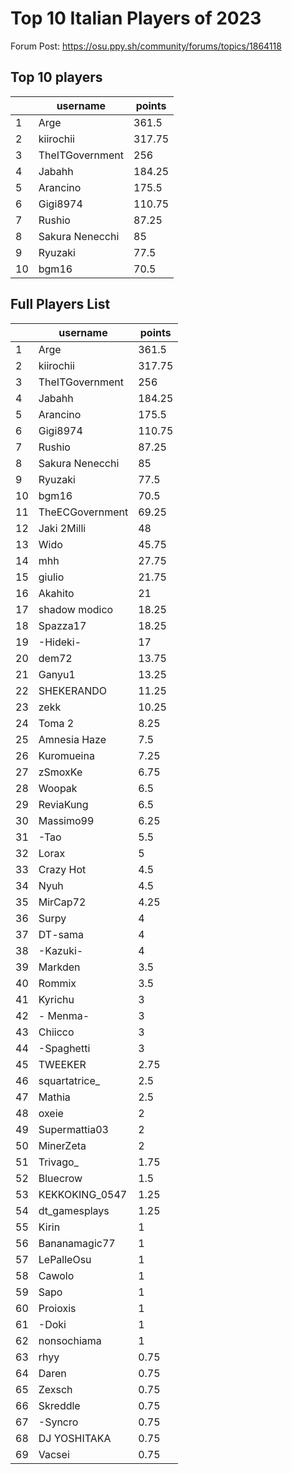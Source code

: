 # Top 10 Italian Players of 2023
Forum Post: https://osu.ppy.sh/community/forums/topics/1864118
## Top 10 players
|    | username        |   points |
|----|-----------------|----------|
|  1 | Arge            |   361.5  |
|  2 | kiirochii       |   317.75 |
|  3 | TheITGovernment |   256    |
|  4 | Jabahh          |   184.25 |
|  5 | Arancino        |   175.5  |
|  6 | Gigi8974        |   110.75 |
|  7 | Rushio          |    87.25 |
|  8 | Sakura Nenecchi |    85    |
|  9 | Ryuzaki         |    77.5  |
| 10 | bgm16           |    70.5  |
## Full Players List
|    | username        |   points |
|----|-----------------|----------|
|  1 | Arge            |   361.5  |
|  2 | kiirochii       |   317.75 |
|  3 | TheITGovernment |   256    |
|  4 | Jabahh          |   184.25 |
|  5 | Arancino        |   175.5  |
|  6 | Gigi8974        |   110.75 |
|  7 | Rushio          |    87.25 |
|  8 | Sakura Nenecchi |    85    |
|  9 | Ryuzaki         |    77.5  |
| 10 | bgm16           |    70.5  |
| 11 | TheECGovernment |    69.25 |
| 12 | Jaki 2Milli     |    48    |
| 13 | Wido            |    45.75 |
| 14 | mhh             |    27.75 |
| 15 | giulio          |    21.75 |
| 16 | Akahito         |    21    |
| 17 | shadow modico   |    18.25 |
| 18 | Spazza17        |    18.25 |
| 19 | -Hideki-        |    17    |
| 20 | dem72           |    13.75 |
| 21 | Ganyu1          |    13.25 |
| 22 | SHEKERANDO      |    11.25 |
| 23 | zekk            |    10.25 |
| 24 | Toma 2          |     8.25 |
| 25 | Amnesia Haze    |     7.5  |
| 26 | Kuromueina      |     7.25 |
| 27 | zSmoxKe         |     6.75 |
| 28 | Woopak          |     6.5  |
| 29 | ReviaKung       |     6.5  |
| 30 | Massimo99       |     6.25 |
| 31 | -Tao            |     5.5  |
| 32 | Lorax           |     5    |
| 33 | Crazy Hot       |     4.5  |
| 34 | Nyuh            |     4.5  |
| 35 | MirCap72        |     4.25 |
| 36 | Surpy           |     4    |
| 37 | DT-sama         |     4    |
| 38 | -Kazuki-        |     4    |
| 39 | Markden         |     3.5  |
| 40 | Rommix          |     3.5  |
| 41 | Kyrichu         |     3    |
| 42 | - Menma-        |     3    |
| 43 | Chiicco         |     3    |
| 44 | -Spaghetti      |     3    |
| 45 | TWEEKER         |     2.75 |
| 46 | squartatrice_   |     2.5  |
| 47 | Mathia          |     2.5  |
| 48 | oxeie           |     2    |
| 49 | Supermattia03   |     2    |
| 50 | MinerZeta       |     2    |
| 51 | Trivago_        |     1.75 |
| 52 | Bluecrow        |     1.5  |
| 53 | KEKKOKING_0547  |     1.25 |
| 54 | dt_gamesplays   |     1.25 |
| 55 | Kirin           |     1    |
| 56 | Bananamagic77   |     1    |
| 57 | LePalleOsu      |     1    |
| 58 | Cawolo          |     1    |
| 59 | Sapo            |     1    |
| 60 | Proioxis        |     1    |
| 61 | -Doki           |     1    |
| 62 | nonsochiama     |     1    |
| 63 | rhyy            |     0.75 |
| 64 | Daren           |     0.75 |
| 65 | Zexsch          |     0.75 |
| 66 | Skreddle        |     0.75 |
| 67 | -Syncro         |     0.75 |
| 68 | DJ YOSHITAKA    |     0.75 |
| 69 | Vacsei          |     0.75 |
